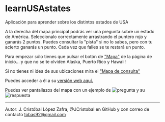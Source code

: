 # learnUSAstates
Aplicación para aprender sobre los distintos estados de USA

A la derecha del mapa principal podrás ver una pregunta sobre un estado de América. Seleccionalo correctamente arrastrando el puntero rojo y ganarás 2 puntos. Puedes consultar la "pista" si no lo sabes, pero con tu acierto ganarás un punto. Cada vez que falles se te restará un punto.

Para empezar sólo tienes que pulsar el botón de ["Mapa"](http://jcristobal.github.io/learnUSAstates/mapa.html) de la página de inicio... y que no se te olviden Alaska, Puerto Rico y Hawaii! 

Si no tienes ni idea de sus ubicaciones mira el ["Mapa de consulta"](http://jcristobal.github.io/learnUSAstates/mapa_simple.html)

Puedes acceder a él a su [versión web aquí.](http://jcristobal.github.io/learnUSAstates/index.html)

Puedes ver pantallazos del mapa con un ejemplo de ![pregunta](http://i.imgur.com/OXSNAvU.png) y su ![respuesta](http://i.imgur.com/fxRDnia.png)

***

Autor: J. Cristóbal López Zafra, @JCristobal en GitHub y con correo de contacto tobas92@gmail.com